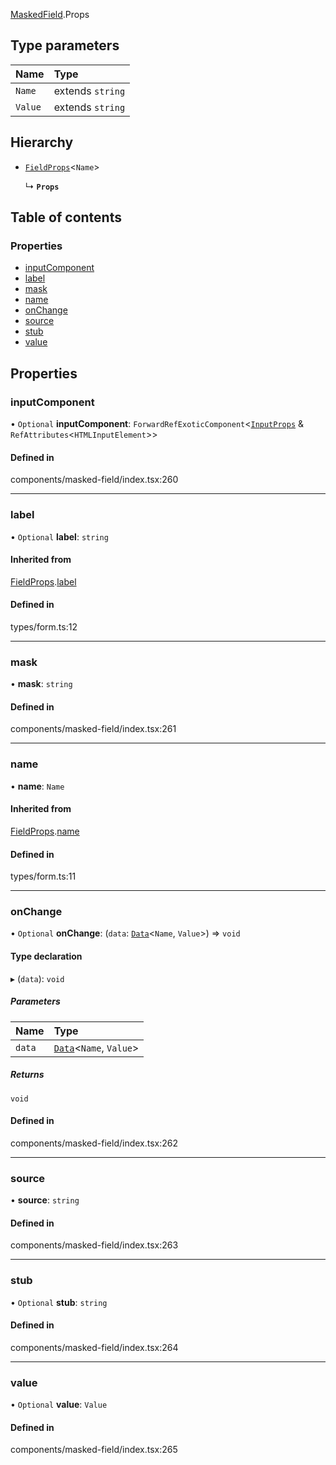 [MaskedField](../modules/MaskedField).Props

## Type parameters

| Name | Type |
| :------ | :------ |
| `Name` | extends `string` |
| `Value` | extends `string` |

## Hierarchy

- [`FieldProps`](./Form.FieldProps)<`Name`\>

  ↳ **`Props`**

## Table of contents

### Properties

- [inputComponent](./MaskedField.Props#inputcomponent)
- [label](./MaskedField.Props#label)
- [mask](./MaskedField.Props#mask)
- [name](./MaskedField.Props#name)
- [onChange](./MaskedField.Props#onchange)
- [source](./MaskedField.Props#source)
- [stub](./MaskedField.Props#stub)
- [value](./MaskedField.Props#value)

## Properties

### inputComponent

• `Optional` **inputComponent**: `ForwardRefExoticComponent`<[`InputProps`](./MaskedField.InputProps) & `RefAttributes`<`HTMLInputElement`\>\>

#### Defined in

components/masked-field/index.tsx:260

___

### label

• `Optional` **label**: `string`

#### Inherited from

[FieldProps](./Form.FieldProps).[label](./Form.FieldProps#label)

#### Defined in

types/form.ts:12

___

### mask

• **mask**: `string`

#### Defined in

components/masked-field/index.tsx:261

___

### name

• **name**: `Name`

#### Inherited from

[FieldProps](./Form.FieldProps).[name](./Form.FieldProps#name)

#### Defined in

types/form.ts:11

___

### onChange

• `Optional` **onChange**: (`data`: [`Data`](../modules/Form#data)<`Name`, `Value`\>) => `void`

#### Type declaration

▸ (`data`): `void`

##### Parameters

| Name | Type |
| :------ | :------ |
| `data` | [`Data`](../modules/Form#data)<`Name`, `Value`\> |

##### Returns

`void`

#### Defined in

components/masked-field/index.tsx:262

___

### source

• **source**: `string`

#### Defined in

components/masked-field/index.tsx:263

___

### stub

• `Optional` **stub**: `string`

#### Defined in

components/masked-field/index.tsx:264

___

### value

• `Optional` **value**: `Value`

#### Defined in

components/masked-field/index.tsx:265
